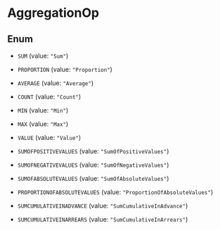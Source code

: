 

# AggregationOp

## Enum


* `SUM` (value: `"Sum"`)

* `PROPORTION` (value: `"Proportion"`)

* `AVERAGE` (value: `"Average"`)

* `COUNT` (value: `"Count"`)

* `MIN` (value: `"Min"`)

* `MAX` (value: `"Max"`)

* `VALUE` (value: `"Value"`)

* `SUMOFPOSITIVEVALUES` (value: `"SumOfPositiveValues"`)

* `SUMOFNEGATIVEVALUES` (value: `"SumOfNegativeValues"`)

* `SUMOFABSOLUTEVALUES` (value: `"SumOfAbsoluteValues"`)

* `PROPORTIONOFABSOLUTEVALUES` (value: `"ProportionOfAbsoluteValues"`)

* `SUMCUMULATIVEINADVANCE` (value: `"SumCumulativeInAdvance"`)

* `SUMCUMULATIVEINARREARS` (value: `"SumCumulativeInArrears"`)



